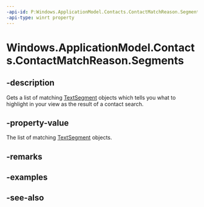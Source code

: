 ```yaml
---
-api-id: P:Windows.ApplicationModel.Contacts.ContactMatchReason.Segments
-api-type: winrt property
---
```


<!-- Property syntax
public Windows.Foundation.Collections.IVectorView<Windows.Data.Text.TextSegment> Segments { get; }
-->

# Windows.ApplicationModel.Contacts.ContactMatchReason.Segments

## -description
Gets a list of matching [TextSegment](../windows.data.text/textsegment.md) objects which tells you what to highlight in your view as the result of a contact search.

## -property-value
The list of matching [TextSegment](../windows.data.text/textsegment.md) objects.

## -remarks

## -examples

## -see-also
